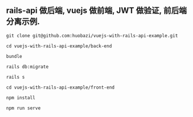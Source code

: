 ## rails-api 做后端, vuejs 做前端, JWT 做验证, 前后端分离示例.

```
git clone git@github.com:huobazi/vuejs-with-rails-api-example.git
```

```
cd vuejs-with-rails-api-example/back-end

bundle

rails db:migrate

rails s
```

```
cd vuejs-with-rails-api-example/front-end

npm install

npm run serve
```

